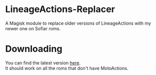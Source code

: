 # LineageActions-Replacer
A Magisk module to replace older versions of LineageActions with my newer one on Sofiar roms.  

# Downloading 
You can find the latest version [here](https://github.com/ph4n70m-404/Sofiar-Magisk-Modules/releases/tag/LineageActions-Replacer-v1).  
It should work on all the roms that don't have MotoActions.  

